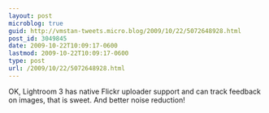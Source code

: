 ```yaml
---
layout: post
microblog: true
guid: http://vmstan-tweets.micro.blog/2009/10/22/5072648928.html
post_id: 3049845
date: 2009-10-22T10:09:17-0600
lastmod: 2009-10-22T10:09:17-0600
type: post
url: /2009/10/22/5072648928.html
---
```

OK, Lightroom 3 has native Flickr uploader support and can track feedback on images, that is sweet. And better noise reduction!
